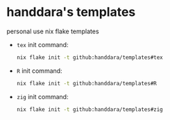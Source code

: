 # handdara's templates

personal use nix flake templates

-   `tex`
    init command:
    ```bash
    nix flake init -t github:handdara/templates#tex
    ```
-   `R`
    init command:
    ```bash
    nix flake init -t github:handdara/templates#R
    ```
-   `zig`
    init command:
    ```bash
    nix flake init -t github:handdara/templates#zig
    ```
